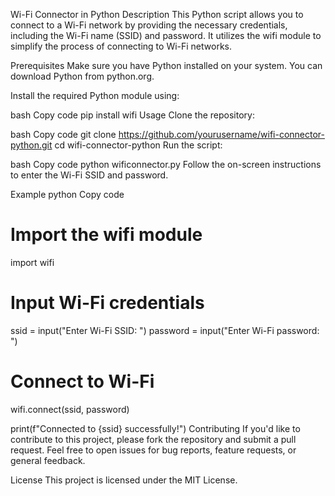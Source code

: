 Wi-Fi Connector in Python
Description
This Python script allows you to connect to a Wi-Fi network by providing the necessary credentials, including the Wi-Fi name (SSID) and password. It utilizes the wifi module to simplify the process of connecting to Wi-Fi networks.

Prerequisites
Make sure you have Python installed on your system. You can download Python from python.org.

Install the required Python module using:

bash
Copy code
pip install wifi
Usage
Clone the repository:

bash
Copy code
git clone https://github.com/yourusername/wifi-connector-python.git
cd wifi-connector-python
Run the script:

bash
Copy code
python wificonnector.py
Follow the on-screen instructions to enter the Wi-Fi SSID and password.

Example
python
Copy code
# Import the wifi module
import wifi

# Input Wi-Fi credentials
ssid = input("Enter Wi-Fi SSID: ")
password = input("Enter Wi-Fi password: ")

# Connect to Wi-Fi
wifi.connect(ssid, password)

print(f"Connected to {ssid} successfully!")
Contributing
If you'd like to contribute to this project, please fork the repository and submit a pull request. Feel free to open issues for bug reports, feature requests, or general feedback.

License
This project is licensed under the MIT License.
